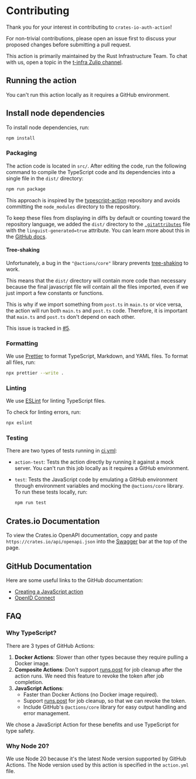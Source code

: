 # Contributing

Thank you for your interest in contributing to `crates-io-auth-action`!

For non-trivial contributions, please open an issue first to discuss your
proposed changes before submitting a pull request.

This action is primarily maintained by the Rust Infrastructure Team.
To chat with us, open a topic in the
[t-infra Zulip channel](https://rust-lang.zulipchat.com/#narrow/channel/242791-t-infra).

## Running the action

You can't run this action locally as it requires a GitHub environment.

## Install node dependencies

To install node dependencies, run:

```sh
npm install
```

### Packaging

The action code is located in `src/`.
After editing the code, run the following command to
compile the TypeScript code and its dependencies into a single file
in the `dist/` directory:

```sh
npm run package
```

This approach is inspired by the [typescript-action](https://github.com/actions/typescript-action)
repository and avoids committing the `node_modules` directory to the repository.

To keep these files from displaying in diffs by default or counting toward the repository language,
we added the `dist/` directory to the [`.gitattributes`](.gitattributes) file with the
`linguist-generated=true` attribute.
You can learn more about this in the
[GitHub docs](https://docs.github.com/en/repositories/working-with-files/managing-files/customizing-how-changed-files-appear-on-github).

#### Tree-shaking

Unfortunately, a bug in the `"@actions/core"` library prevents
[tree-shaking](https://rollupjs.org/introduction/#tree-shaking) to work.

This means that the `dist/` directory will contain more code than necessary
because the final javascript file will contain all the files imported, even
if we just import a few constants or functions.

This is why if we import something from `post.ts` in `main.ts` or vice versa,
the action will run both `main.ts` and `post.ts` code.
Therefore, it is important that `main.ts` and `post.ts` don't depend on each other.

This issue is tracked in [#5](https://github.com/rust-lang/crates-io-auth-action/issues/5).

### Formatting

We use [Prettier](https://prettier.io/) to format TypeScript, Markdown, and YAML files.
To format all files, run:

```sh
npx prettier --write .
```

### Linting

We use [ESLint](https://eslint.org/) for linting TypeScript files.

To check for linting errors, run:

```sh
npx eslint
```

### Testing

There are two types of tests running in [ci.yml](.github/workflows/ci.yml):

- `action-test`: Tests the action directly by running it against a mock server.
  You can't run this job locally as it requires a GitHub environment.
- `test`: Tests the JavaScript code by emulating a GitHub environment through
  environment variables and mocking the `@actions/core` library.
  To run these tests locally, run:

  ```sh
  npm run test
  ```

## Crates.io Documentation

To view the Crates.io OpenAPI documentation,
copy and paste `https://crates.io/api/openapi.json`
into the [Swagger](https://petstore.swagger.io/) bar at the top of the page.

## GitHub Documentation

Here are some useful links to the GitHub documentation:

- [Creating a JavaScript action](https://docs.github.com/en/actions/sharing-automations/creating-actions/creating-a-javascript-action)
- [OpenID Connect](https://docs.github.com/en/actions/security-for-github-actions/security-hardening-your-deployments/about-security-hardening-with-openid-connect)

## FAQ

### Why TypeScript?

There are 3 types of GitHub Actions:

1. **Docker Actions**: Slower than other types because they require pulling a Docker image.
2. **Composite Actions**: Don't support [runs.post] for job cleanup after the action runs.
   We need this feature to revoke the token after job completion.
3. **JavaScript Actions**:
   - Faster than Docker Actions (no Docker image required).
   - Support [runs.post] for job cleanup, so that we can revoke the token.
   - Include GitHub's `@actions/core` library for easy output handling and error management.

We chose a JavaScript Action for these benefits and use TypeScript for type safety.

[runs.post]: https://docs.github.com/en/actions/sharing-automations/creating-actions/metadata-syntax-for-github-actions#runspost

### Why Node 20?

We use Node 20 because it's the latest Node version supported by GitHub Actions.
The Node version used by this action is specified in the `action.yml` file.
